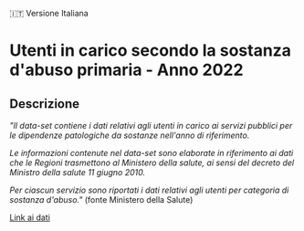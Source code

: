:it: Versione Italiana

# Utenti in carico secondo la sostanza d'abuso primaria - Anno 2022

## Descrizione 

*"Il data-set contiene i dati relativi agli utenti in carico ai servizi pubblici per le dipendenze patologiche da sostanze nell'anno di riferimento.*

*Le informazioni contenute nel data-set sono elaborate in riferimento ai dati che le Regioni trasmettono al Ministero della salute, ai sensi del decreto del Ministro della salute 11 giugno 2010.*

*Per ciascun servizio sono riportati i dati relativi agli utenti per categoria di sostanza d'abuso."* (fonte Ministero della Salute)


[Link ai dati](https://www.dati.salute.gov.it/dati/dettaglioDataset.jsp?menu=dati&idPag=190) 
